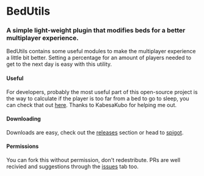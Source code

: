 # BedUtils
### A simple light-weight plugin that modifies beds for a better multiplayer experience.

BedUtils contains some useful modules to make the multiplayer experience a little bit better. Setting a percentage for an amount of players needed to get to the next day is easy with this utility.

#### Useful
For developers, probably the most useful part of this open-source project is the way to calculate if the player is too far from a bed to go to sleep, you can check that out [here](https://github.com/JasperEdits/BedUtils/blob/master/src/main/java/me/jasperedits/bedutils/utils/MathUtils.java).
Thanks to KabesaKubo for helping me out.

#### Downloading
Downloads are easy, check out the [releases](https://github.com/JasperEdits/BedUtils/releases) section or head to [spigot](https://www.spigotmc.org/resources/bedutils-beds-for-multiplayer-games.76854/).

#### Permissions
You can fork this without permission, don't redestribute. PRs are well recivied and suggestions through the [issues](https://github.com/JasperEdits/BedUtils/issues) tab too.
